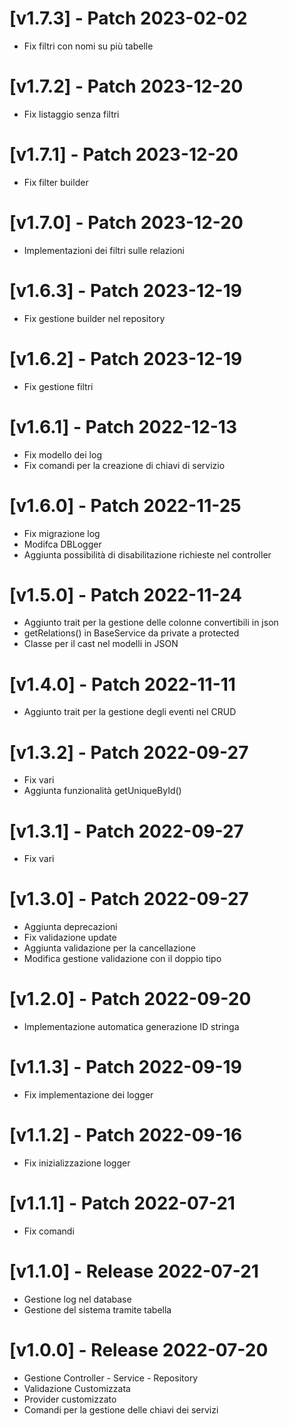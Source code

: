 # [v1.7.3] - Patch 2023-02-02

-  Fix filtri con nomi su più tabelle

# [v1.7.2] - Patch 2023-12-20

-  Fix listaggio senza filtri

# [v1.7.1] - Patch 2023-12-20

-  Fix filter builder

# [v1.7.0] - Patch 2023-12-20

-  Implementazioni dei filtri sulle relazioni

# [v1.6.3] - Patch 2023-12-19

-  Fix gestione builder nel repository

# [v1.6.2] - Patch 2023-12-19

-  Fix gestione filtri

# [v1.6.1] - Patch 2022-12-13

- Fix modello dei log
- Fix comandi per la creazione di chiavi di servizio

# [v1.6.0] - Patch 2022-11-25

- Fix migrazione log
- Modifca DBLogger
- Aggiunta possibilità di disabilitazione richieste nel controller

# [v1.5.0] - Patch 2022-11-24

- Aggiunto trait per la gestione delle colonne convertibili in json
- getRelations() in BaseService da private a protected
- Classe per il cast nel modelli in JSON

# [v1.4.0] - Patch 2022-11-11

- Aggiunto trait per la gestione degli eventi nel CRUD

# [v1.3.2] - Patch 2022-09-27

- Fix vari
- Aggiunta funzionalità getUniqueById()

# [v1.3.1] - Patch 2022-09-27

- Fix vari

# [v1.3.0] - Patch 2022-09-27

- Aggiunta deprecazioni
- Fix validazione update
- Aggiunta validazione per la cancellazione
- Modifica gestione validazione con il doppio tipo

# [v1.2.0] - Patch 2022-09-20

- Implementazione automatica generazione ID stringa

# [v1.1.3] - Patch 2022-09-19

- Fix implementazione dei logger

# [v1.1.2] - Patch 2022-09-16

- Fix inizializzazione logger

# [v1.1.1] - Patch 2022-07-21

- Fix comandi

# [v1.1.0] - Release 2022-07-21

- Gestione log nel database
- Gestione del sistema tramite tabella

# [v1.0.0] - Release 2022-07-20

- Gestione Controller - Service - Repository
- Validazione Customizzata
- Provider customizzato
- Comandi per la gestione delle chiavi dei servizi